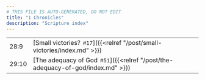 ```yaml
---
# THIS FILE IS AUTO-GENERATED, DO NOT EDIT
title: "1 Chronicles"
description: "Scripture index"
---
```


|  |  |
| --- | --- |
| 28:9 | [Small victories?<span style="font-size:smaller; padding-left:0.5em;">#17</span>]({{<relref "/post/small-victories/index.md" >}}) |
| 29:10 | [The adequacy of God<span style="font-size:smaller; padding-left:0.5em;">#51</span>]({{<relref "/post/the-adequacy-of-god/index.md" >}}) |
